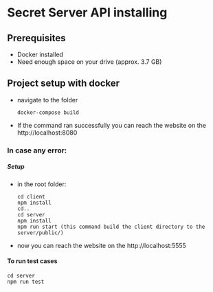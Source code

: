 # Secret Server API installing

## Prerequisites
- Docker installed
- Need enough space on your drive (approx. 3.7 GB)

## Project setup with docker
- navigate to the folder
   ```
   docker-compose build
   ```
- If the command ran successfully you can reach the website on the http://localhost:8080

### In case any error:
##### Setup 
   - in the root folder:
      ```
      cd client
      npm install
      cd..
      cd server
      npm install
      npm run start (this command build the client directory to the server/public/)
      ```
   - now you can reach the website on the http://localhost:5555
#### To run test cases
   ```
   cd server
   npm run test
   ```
